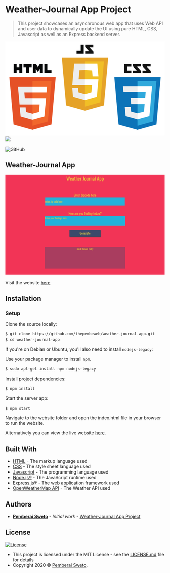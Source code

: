 ﻿# Weather-Journal App Project

> This project showcases an asynchronous web app that uses Web API and user data to dynamically update the UI using pure HTML, CSS, Javascript as well as an Express backend server.

![](html-js-css-logo.png)![](https://upload.wikimedia.org/wikipedia/commons/thumb/d/d9/Node.js_logo.svg/200px-Node.js_logo.svg.png)

![GitHub](https://img.shields.io/github/license/mashape/apistatus.svg)

## Weather-Journal App

![](weather-journal-app-screenshot.jpg)

Visit the website [here](https://thepembeweb.github.io/weather-journal-app/website/index.html)

## Installation

### Setup

Clone the source locally:

```sh
$ git clone https://github.com/thepembeweb/weather-journal-app.git
$ cd weather-journal-app
```
If you're on Debian or Ubuntu, you'll also need to install
`nodejs-legacy`:

Use your package manager to install `npm`.

```sh
$ sudo apt-get install npm nodejs-legacy
```

Install project dependencies:

```sh
$ npm install
```

Start the server app:

```sh
$ npm start
```

Navigate to the website folder and open the index.html file in your browser to run the website.

Alternatively you can view the live website [here](https://thepembeweb.github.io/weather-journal-app/website/index.html).

## Built With

* [HTML](https://en.wikipedia.org/wiki/HTML) - The markup language used
* [CSS](https://en.wikipedia.org/wiki/Cascading_Style_Sheets) - The style sheet language used
* [Javascript](https://en.wikipedia.org/wiki/JavaScript) - The programming language used
* [Node.js®](https://nodejs.org/) - The JavaScript runtime used
* [Express.js®](https://nodejs.org/) - The web application framework used
* [OpenWeatherMap API](https://openweathermap.org/api/) - The Weather API used

## Authors

* **[Pemberai Sweto](https://github.com/thepembeweb)** - *Initial work* - [Weather-Journal App Project](https://github.com/thepembeweb/weather-journal-app)

## License

[![License](http://img.shields.io/:license-mit-green.svg?style=flat-square)](http://badges.mit-license.org)

- This project is licensed under the MIT License - see the [LICENSE.md](LICENSE.md) file for details
- Copyright 2020 © [Pemberai Sweto](https://github.com/thepembeweb).





